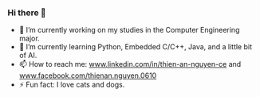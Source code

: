 ### Hi there 👋

- 🔭 I’m currently working on my studies in the Computer Engineering major.
- 🌱 I’m currently learning Python, Embedded C/C++, Java, and a little bit of AI.
- 📫 How to reach me: www.linkedin.com/in/thien-an-nguyen-ce and www.facebook.com/thienan.nguyen.0610
- ⚡ Fun fact: I love cats and dogs.

<!--
**NguyenThienAn0610/NguyenThienAn0610** is a ✨ _special_ ✨ repository because its `README.md` (this file) appears on your GitHub profile.

Here are some ideas to get you started:

- 🔭 I’m currently working on ...
- 🌱 I’m currently learning ...
- 👯 I’m looking to collaborate on ...
- 🤔 I’m looking for help with ...
- 💬 Ask me about ...
- 📫 How to reach me: ...
- 😄 Pronouns: ...
- ⚡ Fun fact: ...
-->

